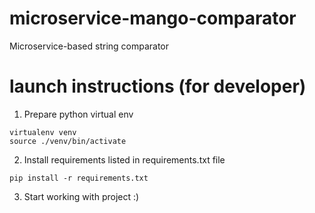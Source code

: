 # microservice-mango-comparator
Microservice-based string comparator

# launch instructions (for developer)
1. Prepare python virtual env
```
virtualenv venv
source ./venv/bin/activate
```
2. Install requirements listed in requirements.txt file
```
pip install -r requirements.txt
```
3. Start working with project :)